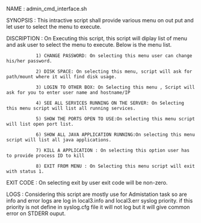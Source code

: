  NAME        : admin_cmd_interface.sh

 SYNOPSIS    : This intractive script shall provide various menu on out put and let user to select the menu to execute.
  	

 DISCRIPTION : On Executing this script, this script will diplay list of menu and ask user to select the menu to execute.
               Below is the menu list.
               
               1) CHANGE PASSWORD: On selecting this menu user can change his/her password.

               2) DISK SPACE: On selecting this menu, script will ask for path/mount where it will find disk usage.

               3) LOGIN TO OTHER BOX: On Selecting this menu , Script will ask for you to enter user name and hostname/IP
	
               4) SEE ALL SERVICES RUNNING ON THE SERVER: On Selecting this menu script will list all running services. 

               5) SHOW THE PORTS OPEN TO USE:On selecting this menu script will list open port list.
              
               6) SHOW ALL JAVA APPLICATION RUNNING:On selecting this menu script will list all java applications.
		
               7) KILL A APPLICATION : On selecting this option user has to provide process ID to kill
           
               8) EXIT FROM MENU : On Selecting this menu script will exit with status 1.


 EXIT CODE  : On selecting exit by user exit code will be non-zero.

 LOGS       : Considering this script are mostly use for Admistation task so are info and error logs are log in 
              local3.info and local3.err syslog priority. if this priority is not define in syslog.cfg file it will not log
              but it will give common error on STDERR ouput.
